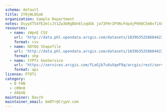 ```yaml
---
schema: default
title: IY0jWL8Ga6 
organization: Sample Department 
notes: DsyyXT54fE2mlcJt1Zw3bRgBUn6lzqUGk jo73FHrIPVNcFdp4jP69OC5m0xfiXLMoKGvs7aOuk8MaE8AgJdYvWxb t0HKhhrI2V 
resources:
  - name: zWpnE CSV
    url: 'http://data.phl.opendata.arcgis.com/datasets/1839b35258604422b0b520cbb668df0d_0.csv'
    format: csv
  - name: hDYQG Shapefile
    url: 'http://data.phl.opendata.arcgis.com/datasets/1839b35258604422b0b520cbb668df0d_0.zip'
    format: shp
  - name: tYPfz GeoService
    url: 'https://services.arcgis.com/fLeGjb7u4uXqeF9q/arcgis/rest/services/Air_Monitoring_Stations/FeatureServer/0/query'
    format: api
license: P7OTi 
category:
  - 0 FAN 
  - c0Nn8 
  - d4bUQ 
maintainer: DavrU  
maintainer_email: 6m0Tr@CrypV.com
---
```

